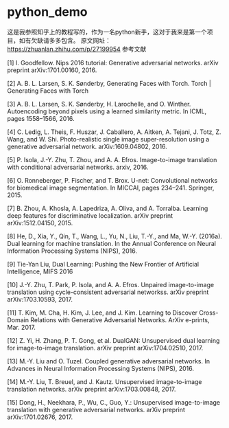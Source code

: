 # python_demo
这是我参照知乎上的教程写的，作为一名python新手，这对于我来是第一个项目，如有欠缺请多多包含。
原文网址：https://zhuanlan.zhihu.com/p/27199954
参考文献

[1] I. Goodfellow. Nips 2016 tutorial: Generative adversarial networks. arXiv preprint arXiv:1701.00160, 2016.

[2] A. B. L. Larsen, S. K. Sønderby, Generating Faces with Torch. Torch | Generating Faces with Torch

[3] A. B. L. Larsen, S. K. Sønderby, H. Larochelle, and O. Winther. Autoencoding beyond pixels using a learned similarity metric. In ICML, pages 1558–1566, 2016.

[4] C. Ledig, L. Theis, F. Huszar, J. Caballero, A. Aitken, A. Tejani, J. Totz, Z. Wang, and W. Shi. Photo-realistic single image super-resolution using a generative adversarial network. arXiv:1609.04802, 2016.

[5] P. Isola, J.-Y. Zhu, T. Zhou, and A. A. Efros. Image-to-image translation with conditional adversarial networks. arxiv, 2016.

[6] O. Ronneberger, P. Fischer, and T. Brox. U-net: Convolutional networks for biomedical image segmentation. In MICCAI, pages 234–241. Springer, 2015.

[7] B. Zhou, A. Khosla, A. Lapedriza, A. Oliva, and A. Torralba. Learning deep features for discriminative localization. arXiv preprint arXiv:1512.04150, 2015.

[8] He, D., Xia, Y., Qin, T., Wang, L., Yu, N., Liu, T.-Y., and Ma, W.-Y. (2016a). Dual learning for machine translation. In the Annual Conference on Neural Information Processing Systems (NIPS), 2016.

[9] Tie-Yan Liu, Dual Learning: Pushing the New Frontier of Artificial Intelligence, MIFS 2016

[10] J.-Y. Zhu, T. Park, P. Isola, and A. A. Efros. Unpaired image-to-image translation using cycle-consistent adversarial networkss. arXiv preprint arXiv:1703.10593, 2017.

[11] T. Kim, M. Cha, H. Kim, J. Lee, and J. Kim. Learning to Discover Cross-Domain Relations with Generative Adversarial Networks. ArXiv e-prints, Mar. 2017.

[12] Z. Yi, H. Zhang, P. T. Gong, et al. DualGAN: Unsupervised dual learning for image-to-image translation. arXiv preprint arXiv:1704.02510, 2017.

[13] M.-Y. Liu and O. Tuzel. Coupled generative adversarial networks. In Advances in Neural Information Processing Systems (NIPS), 2016.

[14] M.-Y. Liu, T. Breuel, and J. Kautz. Unsupervised image-to-image translation networks. arXiv preprint arXiv:1703.00848, 2017.

[15] Dong, H., Neekhara, P., Wu, C., Guo, Y.: Unsupervised image-to-image translation with generative adversarial networks. arXiv preprint arXiv:1701.02676, 2017.
